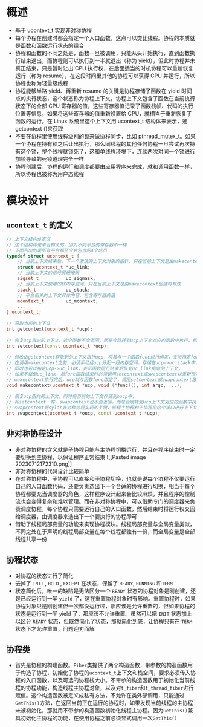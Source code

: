 # 概述
- 基于 ucontext_t 实现非对称协程
- 每个协程在创建时都会指定一个入口函数，这点可以类比线程。协程的本质就是函数和函数运行状态的组合 
- 协程和函数的不同之处是，函数一旦被调用，只能从头开始执行，直到函数执行结束退出，而协程则可以执行到一半就退出（称为 yield），但此时协程并未真正结束，只是暂时让出 CPU 执行权，在后面适当的时机协程可以重新恢复运行（称为 resume），在这段时间里其他的协程可以获得 CPU 并运行，所以协程也称为轻量级线程
- 协程能够半路 yield、再重新 resume 的关键是协程存储了函数在 yield 时间点的执行状态，这个状态称为协程上下文。协程上下文包含了函数在当前执行状态下的全部 CPU 寄存器的值，这些寄存器值记录了函数栈帧、代码的执行位置等信息，如果将这些寄存器的值重新设置给 CPU，就相当于重新恢复了函数的运行。在 Linux 系统里这个上下文用 ucontext_t 结构体来表示，通 getcontext ()来获取
- 不要在协程里使用线程级别的锁来做协程同步，比如 pthread_mutex_t。如果一个协程在持有锁之后让出执行，那么同线程的其他任何协程一旦尝试再次持有这个锁，整个线程就锁死了，这和单线程环境下，连续两次对同一个锁进行加锁导致的死锁道理完全一样
- 协程创建后，协程的运行和调度都要由应用程序来完成，就和调用函数一样，所以协程也被称为用户态线程
# 模块设计
## `ucontext_t` 的定义
```cpp
// 上下文结构体定义
// 这个结构体是平台相关的，因为不同平台的寄存器不一样
// 下面列出的是所有平台都至少会包含的4个成员
typedef struct ucontext_t {
    // 当前上下文结束后，下一个激活的上下文对象的指针，只在当前上下文是由makecontext创建时有效
    struct ucontext_t *uc_link;
    // 当前上下文的信号屏蔽掩码
    sigset_t          uc_sigmask;
    // 当前上下文使用的栈内存空间，只在当前上下文是由makecontext创建时有效
    stack_t           uc_stack;
    // 平台相关的上下文具体内容，包含寄存器的值
    mcontext_t        uc_mcontext;
    ...
} ucontext_t;
 
// 获取当前的上下文
int getcontext(ucontext_t *ucp);
 
// 恢复ucp指向的上下文，这个函数不会返回，而是会跳转到ucp上下文对应的函数中执行，相当于变相调用了函数
int setcontext(const ucontext_t *ucp);
 
// 修改由getcontext获取到的上下文指针ucp，将其与一个函数func进行绑定，支持指定func运行时的参数，
// 在调用makecontext之前，必须手动给ucp分配一段内存空间，存储在ucp->uc_stack中，这段内存空间将作为func函数运行时的栈空间，
// 同时也可以指定ucp->uc_link，表示函数运行结束后恢复uc_link指向的上下文，
// 如果不赋值uc_link，那func函数结束时必须调用setcontext或swapcontext以重新指定一个有效的上下文，否则程序就跑飞了
// makecontext执行完后，ucp就与函数func绑定了，调用setcontext或swapcontext激活ucp时，func就会被运行
void makecontext(ucontext_t *ucp, void (*func)(), int argc, ...);
 
// 恢复ucp指向的上下文，同时将当前的上下文存储到oucp中，
// 和setcontext一样，swapcontext也不会返回，而是会跳转到ucp上下文对应的函数中执行，相当于调用了函数
// swapcontext是sylar非对称协程实现的关键，线程主协程和子协程用这个接口进行上下文切换
int swapcontext(ucontext_t *oucp, const ucontext_t *ucp);
```

## 非对称协程设计
- 非对称协程的含义就是子协程只能与主协程切换运行，并且在程序结束时一定要切换到主协程，以保证程序正常结束
![[Pasted image 20230712172310.png]]
- 非对称协程的代码设计比较简单
- 在对称协程中，子协程可以直接和子协程切换，也就是说每个协程不仅要运行自己的入口函数代码，还要负责选出下一个合适的协程进行切换，相当于每个协程都要充当调度器的角色，这样程序设计起来会比较麻烦，并且程序的控制流也会变得复杂和难以管理。而在非对称协程中，可以借助专门的调度器来负责调度协程，每个协程只需要运行自己的入口函数，然后结束时将运行权交回给调度器，由调度器来选出下一个要执行的协程即可
- 借助了线程局部变量的功能来实现协程模块。线程局部变量与全局变量类似，不同之处在于声明的线程局部变量在每个线程都独有一份，而全局变量是全部线程共享一份

## 协程状态
- 对协程的状态进行了简化
- 去掉了 `INIT` , `HOLD` , `EXCEPT` 在状态，保留了 `READY`, `RUNNING` 和`TERM`
- 状态简化后，唯一的缺陷是无法区分一个 `READY` 状态的协程对象是刚创建，还是已经运行到一半 `yield` 了，这在重置协程对象时有影响。重置协程时，如果协程对象只是刚创建但一次都没运行过，那应该是允许重置的，但如果协程的状态是运行到一半 yield 了，那应该不允许重置。虽然可以把 `INIT` 状态加上以区分 `READY` 状态，但既然简化了状态，那就简化到底，让协程只有在 `TERM` 状态下才允许重置，问题迎刃而解

## 协程类
- 首先是协程的构建函数。`Fiber`类提供了两个构造函数，带参数的构造函数用于构造子协程，初始化子协程的`ucontext_t`上下文和栈空间，要求必须传入协程的入口函数，以及可选的协程栈大小。不带参的构造函数用于初始化当前线程的协程功能，构造线程主协程对象，以及对`t_fiber`和`t_thread_fiber`进行赋值。这个构造函数被定义成私有方法，不允许在类外部调用，只能通过`GetThis()`方法，在返回当前正在运行的协程时，如果发现当前线程的主协程未被初始化，那就用不带参的构造函数初始化线程主协程。因为`GetThis()`兼具初始化主协程的功能，在使用协程之前必须显式调用一次`GetThis()`
